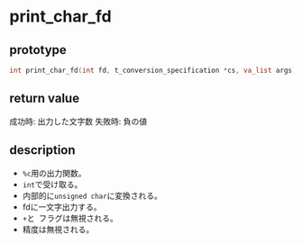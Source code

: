 
# print_char_fd

## prototype

```c
int	print_char_fd(int fd, t_conversion_specification *cs, va_list args);
```

## return value

成功時: 出力した文字数
失敗時: 負の値

## description

* `%c`用の出力関数。
* `int`で受け取る。
* 内部的に`unsigned char`に変換される。
* fdに一文字出力する。
* `+`と` `フラグは無視される。
* 精度は無視される。
